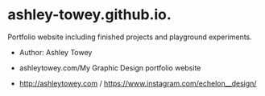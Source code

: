 # ashley-towey.github.io. 
Portfolio website including finished projects and playground experiments. 

- Author: Ashley Towey

- ashleytowey.com/My Graphic Design portfolio website

- http://ashleytowey.com / https://www.instagram.com/echelon__design/ 
